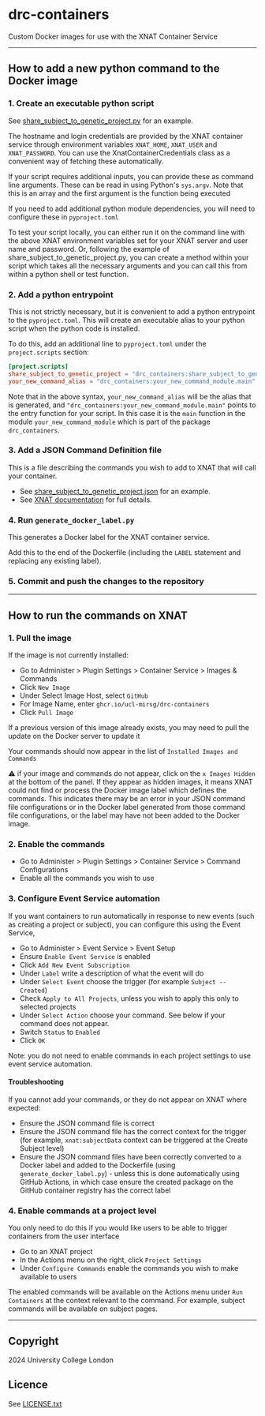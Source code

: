 # drc-containers

Custom Docker images for use with the XNAT Container Service

---

## How to add a new python command to the Docker image

### 1. Create an executable python script

See
[share_subject_to_genetic_project.py](src/drc_containers/share_subject_to_genetic_project.py)
for an example.

The hostname and login credentials are provided by the XNAT container service
through environment variables `XNAT_HOME`, `XNAT_USER` and `XNAT_PASSWORD`. You
can use the XnatContainerCredentials class as a convenient way of fetching these
automatically.

If your script requires additional inputs, you can provide these as command line
arguments. These can be read in using Python's `sys.argv`. Note that this is an
array and the first argument is the function being executed

If you need to add additional python module dependencies, you will need to
configure these in `pyproject.toml`

To test your script locally, you can either run it on the command line with the
above XNAT environment variables set for your XNAT server and user name and
password. Or, following the example of share_subject_to_genetic_project.py, you
can create a method within your script which takes all the necessary arguments
and you can call this from within a python shell or test function.

### 2. Add a python entrypoint

This is not strictly necessary, but it is convenient to add a python entrypoint
to the `pyproject.toml`. This will create an executable alias to your python
script when the python code is installed.

To do this, add an additional line to `pyproject.toml` under the
`project.scripts` section:

```toml
[project.scripts]
share_subject_to_genetic_project = "drc_containers:share_subject_to_genetic_project.main"
your_new_command_alias = "drc_containers:your_new_command_module.main"
```

Note that in the above syntax, `your_new_command_alias` will be the alias that
is generated, and `"drc_containers:your_new_command_module.main"` points to the
entry function for your script. In this case it is the `main` function in the
module `your_new_command_module` which is part of the package `drc_containers`.

### 3. Add a JSON Command Definition file

This is a file describing the commands you wish to add to XNAT that will call
your container.

- See
  [share_subject_to_genetic_project.json](share_subject_to_genetic_project.json)
  for an example.
- See
  [XNAT documentation](https://wiki.xnat.org/container-service/json-command-definition)
  for full details.

### 4. Run `generate_docker_label.py`

This generates a Docker label for the XNAT container service.

Add this to the end of the Dockerfile (including the `LABEL` statement and
replacing any existing label).

### 5. Commit and push the changes to the repository

---

## How to run the commands on XNAT

### 1. Pull the image

If the image is not currently installed:

- Go to Administer > Plugin Settings > Container Service > Images & Commands
- Click `New Image`
- Under Select Image Host, select `GitHub`
- For Image Name, enter `ghcr.io/ucl-mirsg/drc-containers`
- Click `Pull Image`

If a previous version of this image already exists, you may need to pull the
update on the Docker server to update it

Your commands should now appear in the list of `Installed Images and Commands`

:warning: if your image and commands do not appear, click on the
`x Images Hidden` at the bottom of the panel. If they appear as hidden images,
it means XNAT could not find or process the Docker image label which defines the
commands. This indicates there may be an error in your JSON command file
configurations or in the Docker label generated from those command file
configurations, or the label may have not been added to the Docker image.

### 2. Enable the commands

- Go to Administer > Plugin Settings > Container Service > Command
  Configurations
- Enable all the commands you wish to use

### 3. Configure Event Service automation

If you want containers to run automatically in response to new events (such as
creating a project or subject), you can configure this using the Event Service,

- Go to Administer > Event Service > Event Setup
- Ensure `Enable Event Service` is enabled
- Click `Add New Event Subscription`
- Under `Label` write a description of what the event will do
- Under `Select Event` choose the trigger (for example `Subject -- Created`)
- Check `Apply to All Projects`, unless you wish to apply this only to selected
  projects
- Under `Select Action` choose your command. See below if your command does not
  appear.
- Switch `Status` to `Enabled`
- Click `OK`

Note: you do not need to enable commands in each project settings to use event
service automation.

#### Troubleshooting

If you cannot add your commands, or they do not appear on XNAT where expected:

- Ensure the JSON command file is correct
- Ensure the JSON command file has the correct context for the trigger (for
  example, `xnat:subjectData` context can be triggered at the Create Subject
  level)
- Ensure the JSON command files have been correctly converted to a Docker label
  and added to the Dockerfile (using `generate_docker_label.py`) - unless this
  is done automatically using GitHub Actions, in which case ensure the created
  package on the GitHub container registry has the correct label

### 4. Enable commands at a project level

You only need to do this if you would like users to be able to trigger
containers from the user interface

- Go to an XNAT project
- In the Actions menu on the right, click `Project Settings`
- Under `Configure Commands` enable the commands you wish to make available to
  users

The enabled commands will be available on the Actions menu under
`Run Containers` at the context relevant to the command. For example, subject
commands will be available on subject pages.

---

## Copyright

2024 University College London

## Licence

See [LICENSE.txt](`./LICENSE.txt`)
